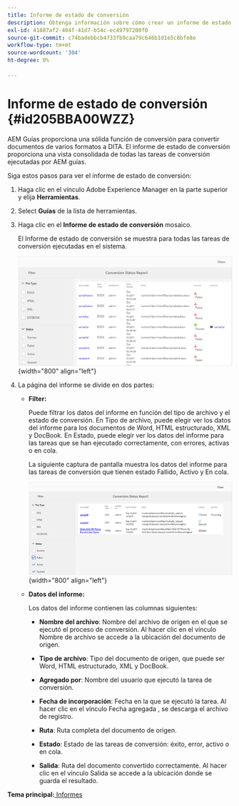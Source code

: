 ```yaml
---
title: Informe de estado de conversión
description: Obtenga información sobre cómo crear un informe de estado de conversión
exl-id: 41887af2-404f-41d7-b54c-ec49797200f0
source-git-commit: c74badebbcb4733fb9caa79c646b1d1e5c8bfe8e
workflow-type: tm+mt
source-wordcount: '304'
ht-degree: 0%

---
```


# Informe de estado de conversión {#id205BBA00WZZ}

AEM Guías proporciona una sólida función de conversión para convertir documentos de varios formatos a DITA. El informe de estado de conversión proporciona una vista consolidada de todas las tareas de conversión ejecutadas por AEM guías.

Siga estos pasos para ver el informe de estado de conversión:

1. Haga clic en el vínculo Adobe Experience Manager en la parte superior y elija **Herramientas**.

1. Select **Guías** de la lista de herramientas.

1. Haga clic en el **Informe de estado de conversión** mosaico.

   El Informe de estado de conversión se muestra para todas las tareas de conversión ejecutadas en el sistema.

   ![](images/conversion-status-report.png){width="800" align="left"}

1. La página del informe se divide en dos partes:

   - **Filter:**

      Puede filtrar los datos del informe en función del tipo de archivo y el estado de conversión. En Tipo de archivo, puede elegir ver los datos del informe para los documentos de Word, HTML estructurado, XML y DocBook. En Estado, puede elegir ver los datos del informe para las tareas que se han ejecutado correctamente, con errores, activas o en cola.

      La siguiente captura de pantalla muestra los datos del informe para las tareas de conversión que tienen estado Fallido, Activo y En cola.

      ![](images/conversion-report-failed-active-queued.png){width="800" align="left"}

   - **Datos del informe:**

      Los datos del informe contienen las columnas siguientes:

      - **Nombre del archivo**: Nombre del archivo de origen en el que se ejecutó el proceso de conversión. Al hacer clic en el vínculo Nombre de archivo se accede a la ubicación del documento de origen.

      - **Tipo de archivo**: Tipo del documento de origen, que puede ser Word, HTML estructurado, XML y DocBook.

      - **Agregado por**: Nombre del usuario que ejecutó la tarea de conversión.

      - **Fecha de incorporación**: Fecha en la que se ejecutó la tarea. Al hacer clic en el vínculo Fecha agregada , se descarga el archivo de registro.

      - **Ruta**: Ruta completa del documento de origen.

      - **Estado**: Estado de las tareas de conversión: éxito, error, activo o en cola.

      - **Salida**: Ruta del documento convertido correctamente. Al hacer clic en el vínculo Salida se accede a la ubicación donde se guarda el resultado.


**Tema principal:**[ Informes](reports-intro.md)
